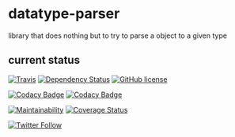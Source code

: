 # datatype-parser
library that does nothing but to try to parse a object to a given type 

## current status
[![Travis](https://img.shields.io/travis/eskabetxe/datatype-parser/master.svg)](https://travis-ci.org/eskabetxe/datatype-parser)
[![Dependency Status](https://www.versioneye.com/user/projects/5a3856270fb24f117f517446/badge.svg?style=flat-square)](https://www.versioneye.com/user/projects/5a3856270fb24f117f517446)
[![GitHub license](https://img.shields.io/github/license/eskabetxe/datatype-parser.svg)](https://github.com/eskabetxe/datatype-parser/blob/master/LICENSE)

[![Codacy Badge](https://api.codacy.com/project/badge/Grade/7e44078e9cb742ea9f101485f03cd7d9)](https://www.codacy.com/app/eskabetxe/datatype-parser?utm_source=github.com&amp;utm_medium=referral&amp;utm_content=eskabetxe/datatype-parser&amp;utm_campaign=Badge_Grade)
[![Codacy Badge](https://api.codacy.com/project/badge/Coverage/7e44078e9cb742ea9f101485f03cd7d9)](https://www.codacy.com/app/eskabetxe/datatype-parser?utm_source=github.com&utm_medium=referral&utm_content=eskabetxe/datatype-parser&utm_campaign=Badge_Coverage)

[![Maintainability](https://api.codeclimate.com/v1/badges/55fab9f647a3899eb423/maintainability)](https://codeclimate.com/github/eskabetxe/datatype-parser/maintainability)
[![Coverage Status](https://coveralls.io/repos/github/eskabetxe/datatype-parser/badge.svg?branch=master)](https://coveralls.io/github/eskabetxe/datatype-parser?branch=master)

[![Twitter Follow](https://img.shields.io/twitter/follow/eskabetxe.svg?style=social)](https://twitter.com/eskabetxe)
